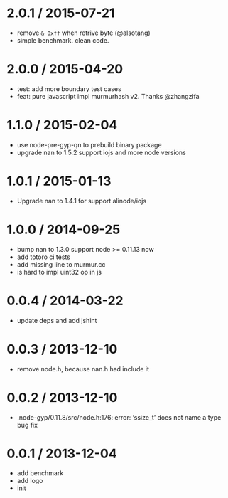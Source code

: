 
2.0.1 / 2015-07-21
==================

 * remove `& 0xff` when retrive byte (@alsotang)
 * simple benchmark. clean code.

2.0.0 / 2015-04-20
==================

 * test: add more boundary test cases
 * feat: pure javascript impl murmurhash v2. Thanks @zhangzifa

1.1.0 / 2015-02-04
==================

 * use node-pre-gyp-qn to prebuild binary package
 * upgrade nan to 1.5.2 support iojs and more node versions

1.0.1 / 2015-01-13
==================

 * Upgrade nan to 1.4.1 for support alinode/iojs

1.0.0 / 2014-09-25
==================

 * bump nan to 1.3.0 support node >= 0.11.13 now
 * add totoro ci tests
 * add missing line to murmur.cc
 * is hard to impl uint32 op in js

0.0.4 / 2014-03-22
==================

  * update deps and add jshint

0.0.3 / 2013-12-10
==================

  * remove node.h, because nan.h had include it

0.0.2 / 2013-12-10
==================

  * .node-gyp/0.11.8/src/node.h:176: error: ‘ssize_t’ does not name a type bug fix

0.0.1 / 2013-12-04
==================

  * add benchmark
  * add logo
  * init
